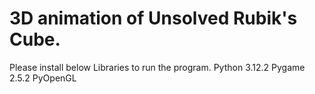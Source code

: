 # 3D animation of Unsolved Rubik's Cube.
 Please install below Libraries to run the program.
 Python 3.12.2
 Pygame 2.5.2
 PyOpenGL
